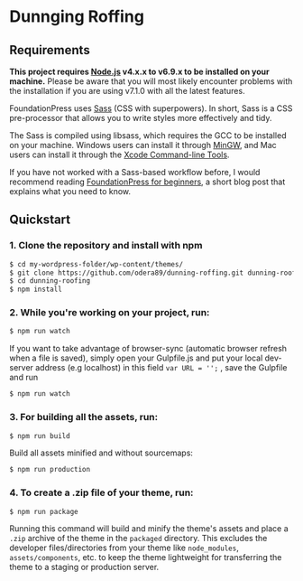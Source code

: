# Dunnging Roffing

## Requirements

**This project requires [Node.js](http://nodejs.org) v4.x.x to v6.9.x to be installed on your machine.** Please be aware that you will most likely encounter problems with the installation if you are using v7.1.0 with all the latest features.

FoundationPress uses [Sass](http://Sass-lang.com/) (CSS with superpowers). In short, Sass is a CSS pre-processor that allows you to write styles more effectively and tidy.

The Sass is compiled using libsass, which requires the GCC to be installed on your machine. Windows users can install it through [MinGW](http://www.mingw.org/), and Mac users can install it through the [Xcode Command-line Tools](http://osxdaily.com/2014/02/12/install-command-line-tools-mac-os-x/).

If you have not worked with a Sass-based workflow before, I would recommend reading [FoundationPress for beginners](https://foundationpress.olefredrik.com/posts/tutorials/foundationpress-for-beginners), a short blog post that explains what you need to know.

## Quickstart

### 1. Clone the repository and install with npm
```bash
$ cd my-wordpress-folder/wp-content/themes/
$ git clone https://github.com/odera89/dunning-roffing.git dunning-roofing
$ cd dunning-roofing
$ npm install
```

### 2. While you're working on your project, run:

```bash
$ npm run watch
```

If you want to take advantage of browser-sync (automatic browser refresh when a file is saved), simply open your Gulpfile.js and put your local dev-server address (e.g localhost) in this field ```var URL = '';``` , save the Gulpfile and run
```bash
$ npm run watch
```

### 3. For building all the assets, run:

```bash
$ npm run build
```

Build all assets minified and without sourcemaps:
```bash
$ npm run production
```

### 4. To create a .zip file of your theme, run:

```bash
$ npm run package
```

Running this command will build and minify the theme's assets and place a `.zip` archive of the theme in the `packaged` directory. This excludes the developer files/directories from your theme like `node_modules`, `assets/components`, etc. to keep the theme lightweight for transferring the theme to a staging or production server.